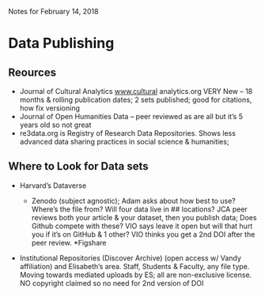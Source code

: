 Notes for February 14, 2018

# Data Publishing  

## Reources

* Journal of Cultural Analytics	www.cultural analytics.org	VERY New – 18 months & rolling publication dates; 2 sets published; good for citations, how fix versioning 
* Journal of Open Humanities Data – peer reviewed as are all but it’s 5 years old so not great
* re3data.org is Registry of Research Data Repositories. Shows less advanced data sharing practices in social science & humanities; 

	
## Where to Look for Data sets
	
  * Harvard’s Dataverse
	* Zenodo (subject agnostic); Adam asks about how best to use?  Where’s the file from? Will four data live in ## locations? JCA peer reviews both your article & your dataset, then you publish data; Does Github compete with these?  VIO says leave it open but will that hurt you if it’s on GitHub & 1 other?  VIO thinks you get a 2nd DOI after the peer review.
	*Figshare
	
 
 * Institutional Repositories (Discover Archive)  (open access w/ Vandy affiliation) and Elisabeth’s area. Staff, Students & Faculty, any file type. Moving towards mediated uploads by ES; all are non-exclusive license. NO copyright claimed so no need for 2nd version of DOI
	

